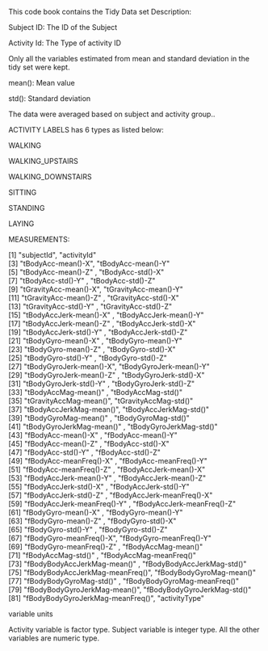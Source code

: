 This code book contains the Tidy Data set Description:

Subject ID: The ID of the Subject

Activity Id: The Type of activity ID

Only all the variables estimated from mean and standard deviation in the tidy set were kept.

mean(): Mean value

std(): Standard deviation

The data were averaged based on subject and activity group..

ACTIVITY LABELS has 6 types as listed below:

WALKING

WALKING_UPSTAIRS

WALKING_DOWNSTAIRS

SITTING

STANDING

LAYING

MEASUREMENTS:

 [1] "subjectId",                       "activityId"                     
 [3] "tBodyAcc-mean()-X",               "tBodyAcc-mean()-Y"              
 [5] "tBodyAcc-mean()-Z" ,              "tBodyAcc-std()-X"               
 [7] "tBodyAcc-std()-Y" ,             "tBodyAcc-std()-Z"               
 [9] "tGravityAcc-mean()-X",            "tGravityAcc-mean()-Y"           
[11] "tGravityAcc-mean()-Z" ,           "tGravityAcc-std()-X"            
[13] "tGravityAcc-std()-Y"   ,          "tGravityAcc-std()-Z"            
[15] "tBodyAccJerk-mean()-X"  ,         "tBodyAccJerk-mean()-Y"          
[17] "tBodyAccJerk-mean()-Z" ,        "tBodyAccJerk-std()-X"           
[19] "tBodyAccJerk-std()-Y"  ,       "tBodyAccJerk-std()-Z"           
[21] "tBodyGyro-mean()-X"   ,      "tBodyGyro-mean()-Y"             
[23] "tBodyGyro-mean()-Z"   ,     "tBodyGyro-std()-X"              
[25] "tBodyGyro-std()-Y"  ,             "tBodyGyro-std()-Z"              
[27] "tBodyGyroJerk-mean()-X",          "tBodyGyroJerk-mean()-Y"         
[29] "tBodyGyroJerk-mean()-Z" ,         "tBodyGyroJerk-std()-X"          
[31] "tBodyGyroJerk-std()-Y"  ,         "tBodyGyroJerk-std()-Z"          
[33] "tBodyAccMag-mean()" ,             "tBodyAccMag-std()"              
[35] "tGravityAccMag-mean()",           "tGravityAccMag-std()"           
[37] "tBodyAccJerkMag-mean()",          "tBodyAccJerkMag-std()"          
[39] "tBodyGyroMag-mean()" ,            "tBodyGyroMag-std()"             
[41] "tBodyGyroJerkMag-mean()" ,        "tBodyGyroJerkMag-std()"         
[43] "fBodyAcc-mean()-X" ,              "fBodyAcc-mean()-Y"              
[45] "fBodyAcc-mean()-Z" ,             "fBodyAcc-std()-X"               
[47] "fBodyAcc-std()-Y"   ,             "fBodyAcc-std()-Z"               
[49] "fBodyAcc-meanFreq()-X" ,          "fBodyAcc-meanFreq()-Y"          
[51] "fBodyAcc-meanFreq()-Z" ,          "fBodyAccJerk-mean()-X"          
[53] "fBodyAccJerk-mean()-Y" ,         "fBodyAccJerk-mean()-Z"          
[55] "fBodyAccJerk-std()-X" ,           "fBodyAccJerk-std()-Y"           
[57] "fBodyAccJerk-std()-Z"  ,          "fBodyAccJerk-meanFreq()-X"      
[59] "fBodyAccJerk-meanFreq()-Y" ,      "fBodyAccJerk-meanFreq()-Z"      
[61] "fBodyGyro-mean()-X" ,             "fBodyGyro-mean()-Y"             
[63] "fBodyGyro-mean()-Z"  ,            "fBodyGyro-std()-X"              
[65] "fBodyGyro-std()-Y"  ,           "fBodyGyro-std()-Z"              
[67] "fBodyGyro-meanFreq()-X",          "fBodyGyro-meanFreq()-Y"         
[69] "fBodyGyro-meanFreq()-Z" ,         "fBodyAccMag-mean()"             
[71] "fBodyAccMag-std()"  ,             "fBodyAccMag-meanFreq()"         
[73] "fBodyBodyAccJerkMag-mean()" ,     "fBodyBodyAccJerkMag-std()"      
[75] "fBodyBodyAccJerkMag-meanFreq()",  "fBodyBodyGyroMag-mean()"        
[77] "fBodyBodyGyroMag-std()" ,         "fBodyBodyGyroMag-meanFreq()"    
[79] "fBodyBodyGyroJerkMag-mean()",     "fBodyBodyGyroJerkMag-std()"     
[81] "fBodyBodyGyroJerkMag-meanFreq()", "activityType"  

variable units

Activity variable is factor type. Subject variable is integer type. All the other variables are numeric type.
